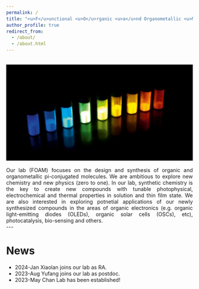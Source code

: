 ```yaml
---
permalink: /
title: "<u>F</u>unctional <u>O</u>rganic <u>a</u>nd Organometallic <u>M</u>aterials Lab (FOAM) "
author_profile: true
redirect_from: 
  - /about/
  - /about.html
---
```

<br/> <img src='/images/figure4.jpg'>

<div style="text-align: justify">
    Our lab (FOAM) focuses on the design and synthesis of organic and organometallic pi-conjugated molecules. We are ambitious to explore new chemistry and new physics (zero to one). In our lab, synthetic chemistry is the key to create new compounds with tunable photophysical, electrochemical and thermal properties in solution and thin film state. We are also interested in exploring potnetial applications of our newly synthesized compounds in the areas of organic electronics (e.g. organic light-emitting diodes (OLEDs), organic solar cells (OSCs), etc), photocatalysis, bio-sensing and others.
</div>
---

News
======
* 2024-Jan      Xiaolan joins our lab as RA.
* 2023-Aug      Yufang joins our lab as postdoc.
* 2023-May      Chan Lab has been established!




